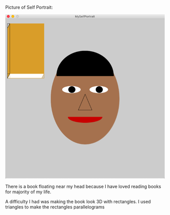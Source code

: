 Picture of Self Portrait:

![](SelfPortrait.png)

There is a book floating near my head because I have loved reading books for majority of my life.

A difficulty I had was making the book look 3D with rectangles. I used triangles to make the rectangles parallelograms
